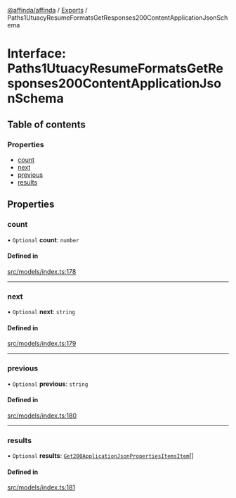 [@affinda/affinda](../README.md) / [Exports](../modules.md) / Paths1UtuacyResumeFormatsGetResponses200ContentApplicationJsonSchema

# Interface: Paths1UtuacyResumeFormatsGetResponses200ContentApplicationJsonSchema

## Table of contents

### Properties

- [count](Paths1UtuacyResumeFormatsGetResponses200ContentApplicationJsonSchema.md#count)
- [next](Paths1UtuacyResumeFormatsGetResponses200ContentApplicationJsonSchema.md#next)
- [previous](Paths1UtuacyResumeFormatsGetResponses200ContentApplicationJsonSchema.md#previous)
- [results](Paths1UtuacyResumeFormatsGetResponses200ContentApplicationJsonSchema.md#results)

## Properties

### count

• `Optional` **count**: `number`

#### Defined in

[src/models/index.ts:178](https://github.com/affinda/affinda-typescript/blob/716efb7/src/models/index.ts#L178)

___

### next

• `Optional` **next**: `string`

#### Defined in

[src/models/index.ts:179](https://github.com/affinda/affinda-typescript/blob/716efb7/src/models/index.ts#L179)

___

### previous

• `Optional` **previous**: `string`

#### Defined in

[src/models/index.ts:180](https://github.com/affinda/affinda-typescript/blob/716efb7/src/models/index.ts#L180)

___

### results

• `Optional` **results**: [`Get200ApplicationJsonPropertiesItemsItem`](Get200ApplicationJsonPropertiesItemsItem.md)[]

#### Defined in

[src/models/index.ts:181](https://github.com/affinda/affinda-typescript/blob/716efb7/src/models/index.ts#L181)
